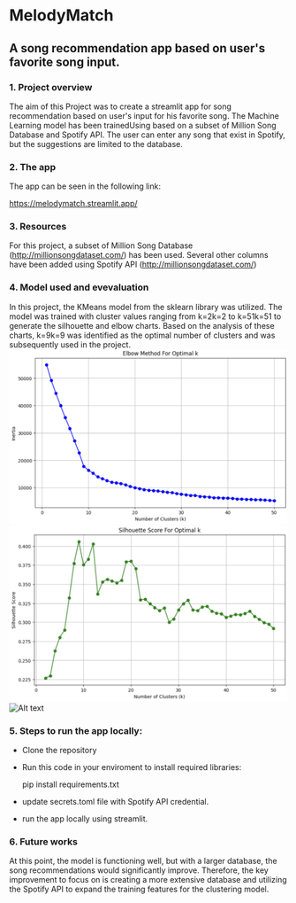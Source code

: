 # MelodyMatch
## A song recommendation app based on user's favorite song input.

### 1. Project overview
The aim of this Project was to create a streamlit app for song recommendation based on user's input for his favorite song. The Machine Learning model has been trainedUsing based on a subset of Million Song Database and Spotify API. The user can enter any song that exist in Spotify, but the suggestions are limited to the database.
### 2. The app
The app can be seen in the following link:

https://melodymatch.streamlit.app/
### 3. Resources
For this project, a subset of Million Song Database (http://millionsongdataset.com/) has been used. Several other columns have been added using Spotify API (http://millionsongdataset.com/)

### 4. Model used and evevaluation
In this project, the KMeans model from the sklearn library was utilized. The model was trained with cluster values ranging from k=2k=2 to k=51k=51 to generate the silhouette and elbow charts. Based on the analysis of these charts, k=9k=9 was identified as the optimal number of clusters and was subsequently used in the project.
![Alt text](https://github.com/amirrezakamkar/song_recommender/blob/main/images/elbow.png)
![Alt text](https://github.com/amirrezakamkar/song_recommender/blob/main/images/silhouette.png)
![Alt text](Demo.gif)
### 5. Steps to run the app locally:
- Clone the repository
- Run this code in your enviroment to install required libraries:
    
    pip install requirements.txt
- update secrets.toml file with Spotify API credential.
- run the app locally using streamlit.
### 6. Future works
At this point, the model is functioning well, but with a larger database, the song recommendations would significantly improve. Therefore, the key improvement to focus on is creating a more extensive database and utilizing the Spotify API to expand the training features for the clustering model.